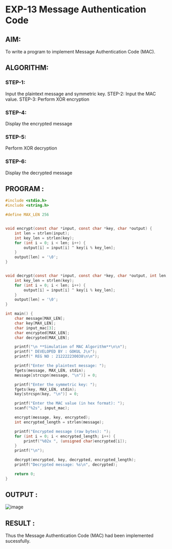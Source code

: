 # EXP-13 Message Authentication Code 

## AIM:
To write a program to implement Message Authentication Code (MAC). 
## ALGORITHM:
### STEP-1: 
Input the plaintext message and symmetric key. STEP-2: Input the MAC value. STEP-3: Perform XOR encryption
### STEP-4: 
Display the encrypted message
### STEP-5: 
Perform XOR decryption
### STEP-6:
Display the decrypted message



## PROGRAM :
```c
#include <stdio.h>
#include <string.h>

#define MAX_LEN 256 


void encrypt(const char *input, const char *key, char *output) {
    int len = strlen(input);
    int key_len = strlen(key);
    for (int i = 0; i < len; i++) {
        output[i] = input[i] ^ key[i % key_len]; 
    }
    output[len] = '\0'; 
}


void decrypt(const char *input, const char *key, char *output, int len) {
    int key_len = strlen(key);
    for (int i = 0; i < len; i++) {
        output[i] = input[i] ^ key[i % key_len]; 
    }
    output[len] = '\0'; 
}

int main() {
    char message[MAX_LEN];    
    char key[MAX_LEN];        
    char input_mac[3];       
    char encrypted[MAX_LEN];  
    char decrypted[MAX_LEN];  

    printf("\n **Simulation of MAC Algorithm**\n\n");
    printf(" DEVELOPED BY : GOKUL J\n");
    printf(" REG NO : 212222230038\n\n");

    printf("Enter the plaintext message: ");
    fgets(message, MAX_LEN, stdin);
    message[strcspn(message, "\n")] = 0;

    printf("Enter the symmetric key: ");
    fgets(key, MAX_LEN, stdin);
    key[strcspn(key, "\n")] = 0; 

    printf("Enter the MAC value (in hex format): ");
    scanf("%2s", input_mac); 

    encrypt(message, key, encrypted);
    int encrypted_length = strlen(message);

    printf("Encrypted message (raw bytes): ");
    for (int i = 0; i < encrypted_length; i++) {
        printf("%02x ", (unsigned char)encrypted[i]);
    }
    printf("\n");

    decrypt(encrypted, key, decrypted, encrypted_length); 
    printf("Decrypted message: %s\n", decrypted);

    return 0;
}

```

## OUTPUT :
![image](https://github.com/user-attachments/assets/627d66d0-ec25-46aa-9e40-e504194c216e)


## RESULT :
Thus the Message Authentication Code (MAC) had been implemented sucessfully.

